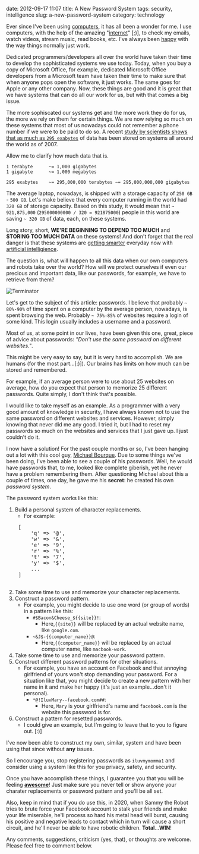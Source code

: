 date: 2012-09-17 11:07
title: A New Password System
tags: security, intelligence
slug: a-new-password-system
category: technology

Ever since I've been using [computers][], it has all been a wonder for me. I use computers, with the help of the amazing "[internet][]" [;)], to check my emails, watch videos, stream music, read books, etc. I've always been [happy][] with the way things normally just work.

Dedicated programmers/developers all over the world have taken their time to develop the sophisticated systems we use today. Today, when you buy a copy of Microsoft Office, for example, dedicated Microsoft Office developers from a Microsoft team have taken their time to make sure that when anyone pops open the software, it just works. The same goes for Apple or any other company. Now, these things are good and it is great that we have systems that can do all our work for us, but with that comes a big issue.

The more sophiscated our systems get and the more work they do for us, the more we rely on them for certain things. We are now relying so much on these systems that most of us nowadays could not remember a phone number if we were to be paid to do so. A recent [study by scientists shows that as much as `295 exabytes`][1] of data has been stored on systems all around the world as of 2007.

Allow me to clarify how much data that is.

	1 terabyte		~= 1,000 gigabytes
	1 gigabyte		~= 1,000 megabytes

	295 exabytes	~= 295,000,000 terabytes ~= 295,000,000,000 gigabytes

The average laptop, nowadays, is shipped with a storage capacity of `250 GB` - `500 GB`. Let's make believe that every computer running in the world had `320 GB` of storage capacity. Based on this study, it would mean that `~ 921,875,000` (`295000000000 / 320 = 921875000`) people in this world are saving `~ 320 GB` of data, each, on these systems.

Long story, short, **WE'RE BEGINNING TO DEPEND TOO MUCH** and **STORING TOO MUCH DATA** on these systems! And don't forget that the real danger is that these systems are [getting smarter][] everyday now with [artificial intelligience][].

The question is, what will happen to all this data when our own computers and robots take over the world? How will we protect ourselves if even our precious and important data, like our passwords, for example, we have to retrieve from them?

![Terminator](/static/public/a-new-password-system-terminator.jpg)

Let's get to the subject of this article: passwords. I believe that probably `~ 80%-90%` of time spent on a computer by the average person, nowadays, is spent browsing the web. Probably `~ 75%-85%` of websites require a login of some kind. This login usually includes a username and a password.

Most of us, at some point in our lives, have been given this one, great, piece of advice about passwords: *"Don't use the same password on different websites."*.

This might be very easy to say, but it is very hard to accomplish. We are humans (for the most part...[:)]). Our brains has limits on how much can be stored and remembered.

For example, if an average person were to use about 25 websites on average, how do you expect that person to memorize 25 different passwords. Quite simply, I don't think that's possible.

I would like to take myself as an example. As a programmer with a very good amount of knowledge in security, I have always known not to use the same password on different websites and services. However, simply knowing that never did me any good. I tried it, but I had to reset my passwords so much on the websites and services that I just gave up. I just couldn't do it.

I now have a solution! For the past couple months or so, I've been hanging out a lot with this cool guy, [Michael Bourque][]. Due to some things we've been doing, I've been able to see a couple of his passwords. Well, he would have passwords that, to me, looked like complete giberish, yet he never have a problem remembering them. After questioning Michael about this a couple of times, one day, he gave me his **secret**: he created his own *password system*.

The password system works like this:

1. Build a personal system of character replacements.
	- For example:
	<pre>
	[
		'q' => '@',
		'w' => '&',
		'e' => '9',
		'r' => '%',
		't' => '7',
		'y' => '$',
		...
	]
	</pre>
2. Take some time to use and memorize your character replacements.
3. Construct a password pattern.
	- For example, you might decide to use one word (or group of words) in a pattern like this:
		- `#$Bacon&Cheese_${{site}}!`:
			- Here,`{{site}}` will be replaced by an actual website name, like `google.com`.
		- `~&J$-{{computer_name}}@`:
			- Here,`{{computer_name}}` will be replaced by an actual computer name, like `macbook-work`.
4. Take some time to use and memorize your password pattern.
5. Construct different password patterns for other situations.
	- For example, you have an account on Facebook and that annoying girlfriend of yours won't stop demanding your password. For a situation like that, you might decide to create a new pattern with her name in it and make her happy (it's just an example...don't it personal).
		- `*@!IluvMary--facebook.com##`:
			- Here, `Mary` is your girlfriend's name and `facebook.com` is the website this password is for.
6. Construct a pattern for resetted passwords.
	- I could give an example, but I'm going to leave that to you to figure out. [:)]

I've now been able to construct my own, similar, system and have been using that since without **any** issues.

So I encourage you, stop registering passwords as `iluvmymomma1` and consider using a system like this for you privacy, safety, and security.

Once you have accomplish these things, I guarantee you that you will be feeling **[awesome][]**! Just make sure you never tell or show anyone your charater replacements or password pattern and you'll be all set.

Also, keep in mind that if you do use this, in 2020, when Sammy the Robot tries to brute force your Facebook account to stalk your friends and make your life miserable, he'll process so hard his metal head will burst, causing his positive and negative leads to contact which in turn will cause a short circuit, and he'll never be able to have robotic children. **Total**...**WIN**!

Any comments, suggestions, criticism (yes, that), or thoughts are welcome. Please feel free to comment below.

[computers]: http://en.wikipedia.org/wiki/Computer
[internet]: http://en.wikipedia.org/wiki/Internet
[happy]: http://www.youtube.com/watch?v=1YAzAu3Ut6c
[1]: http://www.bbc.co.uk/news/technology-12419672
[getting smarter]: http://www.youtube.com/watch?v=_ySljCcnq4o
[artificial intelligience]: http://en.wikipedia.org/wiki/Artificial_Intelligence
[Michael Bourque]: http://www.linkedin.com/in/mbourque
[awesome]: http://www.youtube.com/watch?v=SH6So3QOK9U